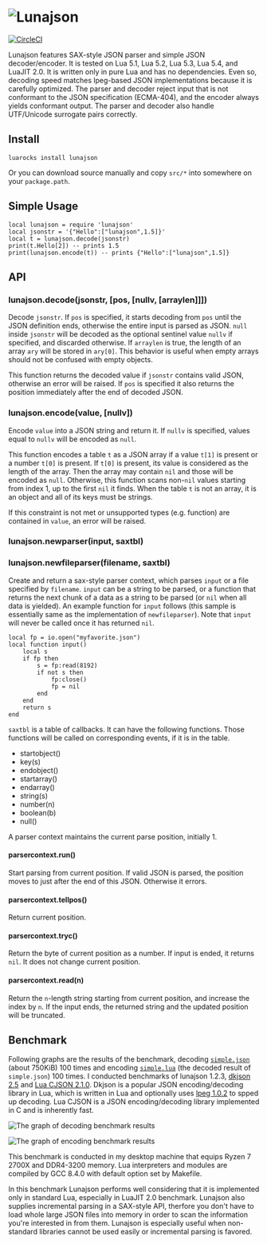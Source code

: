 # ![Lunajson](logo/lunajson.png)
[![CircleCI](https://circleci.com/gh/grafi-tt/lunajson.svg?style=shield)](https://circleci.com/gh/grafi-tt/lunajson)

Lunajson features SAX-style JSON parser and simple JSON decoder/encoder. It is tested on Lua 5.1, Lua 5.2, Lua 5.3, Lua 5.4, and LuaJIT 2.0.
It is written only in pure Lua and has no dependencies. Even so, decoding speed matches lpeg-based JSON implementations because it is carefully optimized.
The parser and decoder reject input that is not conformant to the JSON specification (ECMA-404), and the encoder always yields conformant output.
The parser and decoder also handle UTF/Unicode surrogate pairs correctly.

## Install
	luarocks install lunajson

Or you can download source manually and copy `src/*` into somewhere on your `package.path`.

## Simple Usage
	local lunajson = require 'lunajson'
	local jsonstr = '{"Hello":["lunajson",1.5]}'
	local t = lunajson.decode(jsonstr)
	print(t.Hello[2]) -- prints 1.5
	print(lunajson.encode(t)) -- prints {"Hello":["lunajson",1.5]}

## API
### lunajson.decode(jsonstr, [pos, [nullv, [arraylen]]])
Decode `jsonstr`. If `pos` is specified, it starts decoding from `pos` until the JSON definition ends, otherwise the entire input is parsed as JSON. `null` inside `jsonstr` will be decoded as the optional sentinel value `nullv` if specified, and discarded otherwise. If `arraylen` is true, the length of an array `ary` will be stored in `ary[0]`. This behavior is useful when empty arrays should not be confused with empty objects.

This function returns the decoded value if `jsonstr` contains valid JSON,  otherwise an error will be raised. If `pos` is specified it also returns the position immediately after the end of decoded JSON.

### lunajson.encode(value, [nullv])
Encode `value` into a JSON string and return it. If `nullv` is specified, values equal to `nullv` will be encoded as `null`.

This function encodes a table `t` as a JSON array if a value `t[1]` is present or a number `t[0]` is present. If `t[0]` is present, its value is considered as the length of the array. Then the array may contain `nil` and those will be encoded as `null`. Otherwise, this function scans non-`nil` values starting from index 1, up to the first `nil` it finds. When the table `t` is not an array, it is an object and all of its keys must be strings.

If this constraint is not met or unsupported types (e.g. function) are contained in `value`, an error will be raised.

### lunajson.newparser(input, saxtbl)
### lunajson.newfileparser(filename, saxtbl)
Create and return a sax-style parser context, which parses `input` or a file specified by `filename`. `input` can be a string to be parsed, or a function that returns the next chunk of a data as a string to be parsed (or `nil` when all data is yielded). An example function for `input` follows (this sample is essentially same as the implementation of `newfileparser`). Note that `input` will never be called once it has returned `nil`.

	local fp = io.open("myfavorite.json")
	local function input()
		local s
		if fp then
			s = fp:read(8192)
			if not s then
				fp:close()
				fp = nil
			end
		end
		return s
	end

`saxtbl` is a table of callbacks. It can have the following functions. Those functions will be called on corresponding events, if it is in the table.

- startobject()
- key(s)
- endobject()
- startarray()
- endarray()
- string(s)
- number(n)
- boolean(b)
- null()

A parser context maintains the current parse position, initially 1.

#### parsercontext.run()
Start parsing from current position. If valid JSON is parsed, the position moves to just after the end of this JSON. Otherwise it errors.

#### parsercontext.tellpos()
Return current position.

#### parsercontext.tryc()
Return the byte of current position as a number. If input is ended, it returns `nil`. It does not change current position.

#### parsercontext.read(n)
Return the `n`-length string starting from current position, and increase the index by `n`. If the input ends, the returned string and the updated position will be truncated.

## Benchmark
Following graphs are the results of the benchmark, decoding [`simple.json`](test/decodeparse/benchjson/simple.json) (about 750KiB) 100 times and encoding [`simple.lua`](test/encode/benchdata/simple.lua) (the decoded result of `simple.json`) 100 times. I conducted benchmarks of lunajson 1.2.3, [dkjson 2.5](http://dkolf.de/src/dkjson-lua.fsl/home) and [Lua CJSON 2.1.0](http://www.kyne.com.au/~mark/software/lua-cjson.php). Dkjson is a popular JSON encoding/decoding library in Lua, which is written in Lua and optionally uses [lpeg 1.0.2](http://www.inf.puc-rio.br/~roberto/lpeg/) to spped up decoding. Lua CJSON is a JSON encoding/decoding library implemented in C and is inherently fast.

![The graph of decoding benchmark results](bench/result/decode-simple.png)

![The graph of encoding benchmark results](bench/result/encode-simple.png)

This benchmark is conducted in my desktop machine that equips Ryzen 7 2700X and DDR4-3200 memory. Lua interpreters and modules are compiled by GCC 8.4.0 with default option set by Makefile.

In this benchmark Lunajson performs well considering that it is implemented only in standard Lua, especially in LuaJIT 2.0 benchmark. Lunajson also supplies incremental parsing in a SAX-style API, therfore you don't have to load whole large JSON files into memory in order to scan the information you're interested in from them. Lunajson is especially useful when non-standard libraries cannot be used easily or incremental parsing is favored.
